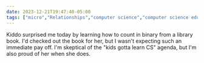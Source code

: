 ```yaml
---
date: 2023-12-21T19:47:40-05:00
tags: ["micro","Relationships","computer science","computer science education","libraries","binary"]
---
```

Kiddo surprised me today by learning how to count in binary from a library book. I'd checked out the book for her, but I wasn't expecting such an immediate pay off. I'm skeptical of the "kids gotta learn CS" agenda, but I'm also proud of her when she does.
